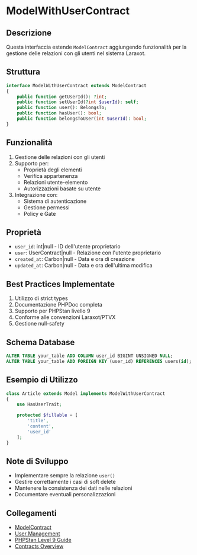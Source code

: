 # ModelWithUserContract

## Descrizione
Questa interfaccia estende `ModelContract` aggiungendo funzionalità per la gestione delle relazioni con gli utenti nel sistema Laraxot.

## Struttura
```php
interface ModelWithUserContract extends ModelContract
{
    public function getUserId(): ?int;
    public function setUserId(?int $userId): self;
    public function user(): BelongsTo;
    public function hasUser(): bool;
    public function belongsToUser(int $userId): bool;
}
```

## Funzionalità
1. Gestione delle relazioni con gli utenti
2. Supporto per:
   - Proprietà degli elementi
   - Verifica appartenenza
   - Relazioni utente-elemento
   - Autorizzazioni basate su utente
3. Integrazione con:
   - Sistema di autenticazione
   - Gestione permessi
   - Policy e Gate

## Proprietà
- `user_id`: int|null - ID dell'utente proprietario
- `user`: UserContract|null - Relazione con l'utente proprietario
- `created_at`: Carbon|null - Data e ora di creazione
- `updated_at`: Carbon|null - Data e ora dell'ultima modifica

## Best Practices Implementate
1. Utilizzo di strict types
2. Documentazione PHPDoc completa
3. Supporto per PHPStan livello 9
4. Conforme alle convenzioni Laraxot/PTVX
5. Gestione null-safety

## Schema Database
```sql
ALTER TABLE your_table ADD COLUMN user_id BIGINT UNSIGNED NULL;
ALTER TABLE your_table ADD FOREIGN KEY (user_id) REFERENCES users(id);
```

## Esempio di Utilizzo
```php
class Article extends Model implements ModelWithUserContract
{
    use HasUserTrait;

    protected $fillable = [
        'title',
        'content',
        'user_id'
    ];
}
```

## Note di Sviluppo
- Implementare sempre la relazione `user()`
- Gestire correttamente i casi di soft delete
- Mantenere la consistenza dei dati nelle relazioni
- Documentare eventuali personalizzazioni

## Collegamenti
- [ModelContract](model-contract.md)
- [User Management](../features/USER-MANAGEMENT.md)
- [PHPStan Level 9 Guide](../PHPSTAN-LEVEL9-GUIDE.md)
- [Contracts Overview](./README.md) 